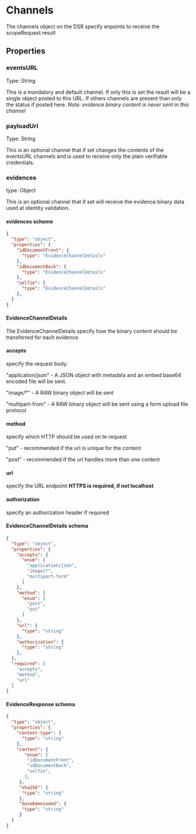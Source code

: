 # Channels

The channels object on the DSR specify enpoints to receive the scopeRequest result

## Properties

### eventsURL
Type: String

This is a mandatory and default channel.
If only this is set the result will be a single object posted to this URL.
If others channels are present than only the status if posted here. 
*Note: evidence binary content is never sent in this channel*

### payloadUrl

Type: String

This is an optional channel that if set changes the contents of the eventsURL channels and is used to receive only the plain verifiable credentials.

### evidences

type: Object

This is an optional channel that if set will receive the evidence binary data used at identity validation.

#### evidences scheme
````json
{
  "type": "object",
  "properties": {
    "idDocumentFront": {
      "type": "EvidenceChannelDetails"
    },
    "idDocumentBack": {
      "type": "EvidenceChannelDetails"
    },
    "selfie": {
      "type": "EvidenceChannelDetails"
    },
  }
}
````

#### EvidenceChannelDetails

The EvidenceChannelDetails specify how the binary content should be transferred for each evidence.

#### accepts
specify the request body.

"application/json" - A JSON object with metadata and an embed base64 encoded file will be sent.

"image/*" - A RAW binary object will be sent

"multipart-from" - A RAW binary object will be sent using a form upload file protocol

#### method
specify which HTTP should be used on te request

"put" - recommended if the url is unique for the content

"post" - recommended if the url handles more than one content

#### url
specify the URL endpoint **HTTPS is required, if not localhost**

#### authorization
specify an authorization header if required

#### EvidenceChannelDetails schema
```json
{
  "type": "object",
  "properties": {
    "accepts": {
      "enum": [
        "application/json",
        "image/*",
        "multipart-form"
      ]
    },
    "method": {
      "enum": [
        "post",
        "put"
      ]
    },
    "url": {
      "type": "string"
    },
    "authorization": {
      "type": "string"
    },
  },
  "required": [
    "accepts",
    "method",
    "url"
  ]
}
````

#### EvidenceResponse schema

````json
{
  "type": "object",
  "properties": {
    "content-type": {
      "type": "string"
    },
    "content": {
       "enum": [
        "idDocumentFront",
        "idDocumentBack",
        "selfie",
       ],
     },
     "sha256": {
      "type": "string"
     },
     "base64encoded": {
      "type": "string"
     }
  }
}
````

